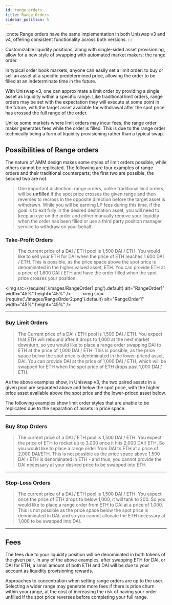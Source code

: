 ```yaml
---
id: range-orders
title: Range Orders
sidebar_position: 5
---
```


:::note
Range orders have the same implementation in both Uniswap v3 and v4, offering consistent functionality across both versions.
:::

Customizable liquidity positions, along with single-sided asset provisioning, allow for a new style of swapping with automated market makers: the range order.

In typical order book markets, anyone can easily set a limit order: to buy or sell an asset at a specific predetermined price, allowing the order to be filled at an indeterminate time in the future.

With Uniswap v3, one can approximate a limit order by providing a single asset as liquidity within a specific range. Like traditional limit orders, range orders may be set with the expectation they will execute at some point in the future, with the target asset available for withdrawal after the spot price has crossed the full range of the order.

Unlike some markets where limit orders may incur fees, the range order maker generates fees while the order is filled. This is due to the range order technically being a form of liquidity provisioning rather than a typical swap.

## Possibilities of Range orders

The nature of AMM design makes some styles of limit orders possible, while others cannot be replicated. The following are four examples of range orders and their traditional counterparts; the first two are possible, the second two are not.

> One important distinction: range orders, unlike traditional limit orders, will be **unfilled** if the spot price crosses the given range and then reverses to recross in the opposite direction before the target asset is withdrawn. While you will be earning LP fees during this time, if the goal is to exit fully in the desired destination asset, you will need to keep an eye on the order and either manually remove your liquidity when the order has been filled or use a third party position manager service to withdraw on your behalf.

### Take-Profit Orders

> The current price of a DAI / ETH pool is 1,500 DAI / ETH. You would like to sell your ETH for DAI when the price of ETH reaches 1,600 DAI / ETH. This is possible, as the price space above the spot price is denominated in the higher valued asset, ETH. You can provide ETH at a price of 1,600 DAI / ETH and have the order filled when the spot price crosses your position.

<img src={require('./images/RangeOrder1.png').default} alt="RangeOrder1" width="45%" height="45%" />
&nbsp;&nbsp;&nbsp;&nbsp;&nbsp;&nbsp;&nbsp;
<img src={require('./images/RangeOrder2.png').default} alt="RangeOrder1" width="45%" height="45%" />

---

### Buy Limit Orders

> The Current price of a DAI / ETH pool is 1,500 DAI / ETH. You expect that ETH will rebound after it drops to 1,000 at the next market downturn, so you would like to place a range order swapping DAI to ETH at the price of 1,000 DAI / ETH. This is possible, as the price space below the spot price is denominated in the lower-priced asset, DAI. You can provide DAI at the price of 1,000 DAI / ETH, which will be swapped for ETH when the spot price of ETH drops past 1,000 DAI / ETH.

As the above examples show, in Uniswap v3, the two paired assets in a given pool are separated above and below the spot price, with the higher price asset available above the spot price and the lower-priced asset below.

The following examples show limit order styles that are unable to be replicated due to the separation of assets in price space.

---

### Buy Stop Orders

> The current price of a DAI / ETH pool is 1,500 DAI / ETH. You expect the price of ETH to rocket up to 3,000 once it hits 2,000 DAI/ ETH, So you would like to place a range order from DAI to ETH at a price of 2,000 DAI/ETH. This is not possible as the price space above 1,500 DAI / ETH is denominated in ETH - and thus, you cannot provide the DAI necessary at your desired price to be swapped into ETH.

---

### Stop-Loss Orders

> The current price of a DAI / ETH pool is 1,500 DAI / ETH. You expect once the price of ETH drops to below 1,000, it will tank to 200. So you would like to place a range order from ETH to DAI at a price of 1,000. This is not possible as the price space below the spot price is denominated in DAI, and so you cannot allocate the ETH necessary at 1,000 to be swapped into DAI.

---

## Fees

The fees due to your liquidity position will be denominated in both tokens of the given pair. In any of the above examples, after swapping ETH for DAI, or DAI for ETH, a small amount of both ETH and DAI will be due to your account as liquidity provisioning rewards.

Approaches to concentration when setting range orders are up to the user. Selecting a wider range may generate more fees if there is price churn within your range, at the cost of increasing the risk of having your order unfilled if the spot price reverses before completing your full range.
